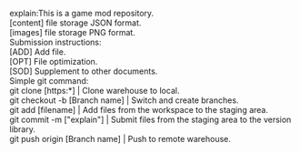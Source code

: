 
explain:This is a game mod repository.  
	[content] file storage JSON format.	  
	[images] file storage PNG format.  
Submission instructions:  
	[ADD] Add file.  
	[OPT] File optimization.  
	[SOD] Supplement to other documents.  
Simple git command:  
	git clone [https:*] | Clone warehouse to local.  
	git checkout -b [Branch name] | Switch and create branches.  
	git add [filename] | Add files from the workspace to the staging area.  
	git commit -m ["explain"] | Submit files from the staging area to the version library.  
	git push origin [Branch name] | Push to remote warehouse.  
	